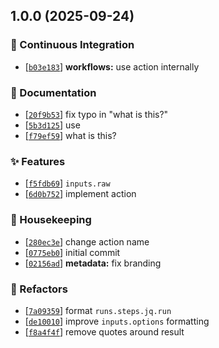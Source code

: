 ## 1.0.0 (2025-09-24)

### :robot: Continuous Integration

- [[`b03e183`](https://github.com/flex-development/jq-action/commit/b03e183916516312adcc133502971c99644c8d99)] **workflows:** use action internally

### :pencil: Documentation

- [[`20f9b53`](https://github.com/flex-development/jq-action/commit/20f9b530cb88c9a89979d59991f4553288e03649)] fix typo in "what is this?"
- [[`5b3d125`](https://github.com/flex-development/jq-action/commit/5b3d12597a57648042381bef08208a4d9af4eaa3)] use
- [[`f79ef59`](https://github.com/flex-development/jq-action/commit/f79ef595f44c52d89b41757721c0a9be0b62361a)] what is this?

### :sparkles: Features

- [[`f5fdb69`](https://github.com/flex-development/jq-action/commit/f5fdb697e7dc9343380cdc28647ce068d61f817d)] `inputs.raw`
- [[`6d0b752`](https://github.com/flex-development/jq-action/commit/6d0b752ceb55a78fc4d48da58b4c58506c72d917)] implement action

### :house_with_garden: Housekeeping

- [[`280ec3e`](https://github.com/flex-development/jq-action/commit/280ec3ee552244780451e7333e4ae630aa49c457)] change action name
- [[`0775eb0`](https://github.com/flex-development/jq-action/commit/0775eb004325f17c669b04f467df18e036b9f86e)] initial commit
- [[`02156ad`](https://github.com/flex-development/jq-action/commit/02156adf43aba9d8aead56ab182f927bf0fd134f)] **metadata:** fix branding

### :mechanical_arm: Refactors

- [[`7a09359`](https://github.com/flex-development/jq-action/commit/7a09359df405c7f602b9aaad0b32e84e4a1941c5)] format `runs.steps.jq.run`
- [[`de10010`](https://github.com/flex-development/jq-action/commit/de10010d25f873eaaaa4997b09d2c021c7d38ca5)] improve `inputs.options` formatting
- [[`f8a4f4f`](https://github.com/flex-development/jq-action/commit/f8a4f4f20cef9de010f354e571240576820d6bf0)] remove quotes around result


